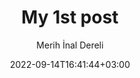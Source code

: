 ---
title: "My 1st post"
date: 2022-09-14T16:41:44+03:00
# weight: 1
# aliases: ["/first"]
tags: ["first"]
author: "Merih İnal Dereli"
# author: ["Me", "You"] # multiple authors
showToc: true
TocOpen: false
draft: true
hidemeta: false
comments: false
#description: "Desc Text."
canonicalURL: "https://canonical.url/to/page"
disableHLJS: true # to disable highlightjs
disableShare: false
disableHLJS: false
hideSummary: false
searchHidden: true
ShowReadingTime: true
ShowBreadCrumbs: true
ShowPostNavLinks: true
ShowWordCount: true
ShowRssButtonInSectionTermList: true
UseHugoToc: true
cover:
    #image: "<image path/url>" # image path/url
    #alt: "<alt text>" # alt text
    #caption: "<text>" # display caption under cover
    relative: false # when using page bundles set this to true
    hidden: true # only hide on current single page
editPost:
    URL: "https://github.com/midereli/blog/tree/main/content"
    Text: "Improve this page" # edit text
    appendFilePath: true # to append file path to Edit link
---